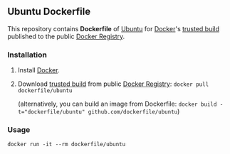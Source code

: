## Ubuntu Dockerfile


This repository contains **Dockerfile** of [Ubuntu](http://www.ubuntu.com/) for [Docker](https://www.docker.io/)'s [trusted build](https://index.docker.io/u/dockerfile/ubuntu/) published to the public [Docker Registry](https://index.docker.io/).


### Installation

1. Install [Docker](https://www.docker.io/).

2. Download [trusted build](https://index.docker.io/u/dockerfile/ubuntu/) from public [Docker Registry](https://index.docker.io/): `docker pull dockerfile/ubuntu`

   (alternatively, you can build an image from Dockerfile: `docker build -t="dockerfile/ubuntu" github.com/dockerfile/ubuntu`)


### Usage

    docker run -it --rm dockerfile/ubuntu
